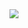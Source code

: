 <img src="https://capsule-render.vercel.app/api?type=wave&color=auto&height=300&section=header&text=박경현&fontSize=90" />
